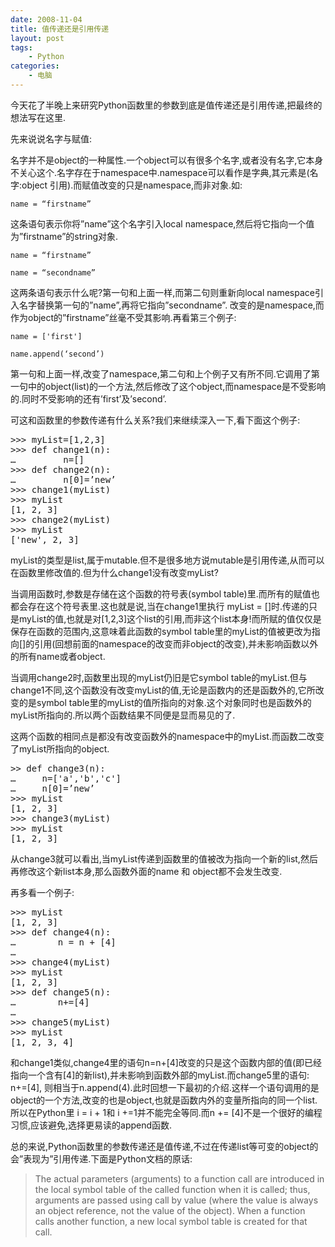 ```yaml
---
date: 2008-11-04
title: 值传递还是引用传递
layout: post
tags:
    - Python
categories:
    - 电脑
---
```

今天花了半晚上来研究Python函数里的参数到底是值传递还是引用传递,把最终的想法写在这里.

先来说说名字与赋值:

名字并不是object的一种属性.一个object可以有很多个名字,或者没有名字,它本身不关心这个.名字存在于namespace中.namespace可以看作是字典,其元素是(名字:object 引用).而赋值改变的只是namespace,而非对象.如:

`name = “firstname”`

这条语句表示你将”name”这个名字引入local namespace,然后将它指向一个值为”firstname”的string对象.

`name = “firstname”`

`name = “secondname”`

这两条语句表示什么呢?第一句和上面一样,而第二句则重新向local namespace引入名字替换第一句的”name”,再将它指向”secondname”. 改变的是namespace,而作为object的”firstname”丝毫不受其影响.再看第三个例子:

`name = ['first']`

`name.append(‘second’)`

第一句和上面一样,改变了namespace,第二句和上个例子又有所不同.它调用了第一句中的object(list)的一个方法,然后修改了这个object,而namespace是不受影响的.同时不受影响的还有’first’及’second’.

可这和函数里的参数传递有什么关系?我们来继续深入一下,看下面这个例子:

<pre class="prettyprint">
>>> myList=[1,2,3]
>>> def change1(n):
…         n=[]
>>> def change2(n):
…         n[0]=’new’
>>> change1(myList)
>>> myList
[1, 2, 3]
>>> change2(myList)
>>> myList
['new', 2, 3]
</pre>

myList的类型是list,属于mutable.但不是很多地方说mutable是引用传递,从而可以在函数里修改值的.但为什么change1没有改变myList?

当调用函数时,参数是存储在这个函数的符号表(symbol table)里.而所有的赋值也都会存在这个符号表里.这也就是说,当在change1里执行 myList = []时.传递的只是myList的值,也就是对[1,2,3]这个list的引用,而非这个list本身!而所赋的值仅仅是保存在函数的范围内,这意味着此函数的symbol table里的myList的值被更改为指向[]的引用(回想前面的namespace的改变而非object的改变),并未影响函数以外的所有name或者object.

当调用change2时,函数里出现的myList仍旧是它symbol table的myList.但与change1不同,这个函数没有改变myList的值,无论是函数内的还是函数外的,它所改变的是symbol table里的myList的值所指向的对象.这个对象同时也是函数外的myList所指向的.所以两个函数结果不同便是显而易见的了.

这两个函数的相同点是都没有改变函数外的namespace中的myList.而函数二改变了myList所指向的object.

<pre class="prettyprint">
>> def change3(n):
…     n=['a','b','c']
…     n[0]=’new’
>>> myList
[1, 2, 3]
>>> change3(myList)
>>> myList
[1, 2, 3]
</pre>

从change3就可以看出,当myList传递到函数里的值被改为指向一个新的list,然后再修改这个新list本身,那么函数外面的name 和 object都不会发生改变.

再多看一个例子:

<pre class="prettyprint">
>>> myList
[1, 2, 3]
>>> def change4(n):
…        n = n + [4]
…
>>> change4(myList)
>>> myList
[1, 2, 3]
>>> def change5(n):
…        n+=[4]
…
>>> change5(myList)
>>> myList
[1, 2, 3, 4]
</pre>

和change1类似,change4里的语句n=n+[4]改变的只是这个函数内部的值(即已经指向一个含有[4]的新list),并未影响到函数外部的myList.而change5里的语句: n+=[4], 则相当于n.append(4).此时回想一下最初的介绍.这样一个语句调用的是object的一个方法,改变的也是object,也就是函数内外的变量所指向的同一个list.所以在Python里 i = i + 1和 i +=1并不能完全等同.而n += [4]不是一个很好的编程习惯,应该避免,选择更易读的append函数.

总的来说,Python函数里的参数传递还是值传递,不过在传递list等可变的object的会”表现为”引用传递.下面是Python文档的原话:

>The actual parameters (arguments) to a function call are introduced in the local symbol table of the called function when it is called; thus, arguments are passed using call by value (where the value is always an object reference, not the value of the object). When a function calls another function, a new local symbol table is created for that call.

